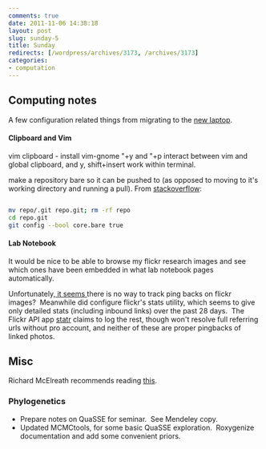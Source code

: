 ```yaml
---
comments: true
date: 2011-11-06 14:38:18
layout: post
slug: sunday-5
title: Sunday
redirects: [/wordpress/archives/3173, /archives/3173]
categories:
- computation
---
```


## Computing notes


A few configuration related things from migrating to the [new laptop](http://zareason.com/shop/Strata-Pro-13.html).


#### Clipboard and Vim


vim clipboard - install vim-gnome
"+y and "+p interact between vim and global clipboard, and y, shift+insert work within terminal.

make a repository bare so it can be pushed to (as opposed to moving to it's working directory and running a pull). From [stackoverflow](http://stackoverflow.com/questions/2199897/git-convert-normal-to-bare-repository):


```bash

mv repo/.git repo.git; rm -rf repo
cd repo.git
git config --bool core.bare true

```



#### Lab Notebook


It would be nice to be able to browse my flickr research images and see which ones have been embedded in what lab notebook pages automatically.

Unfortunately,[ it seems ](webmasters.stackexchange.com/users/11279/cboettig)there is no way to track ping backs on flickr images?  Meanwhile did configure flickr's stats utility, which seems to give only detailed stats (including inbound links) over the past 28 days.  The Flickr API app [statr](http://statsr.net/user/) claims to log the rest, though won't resolve full referring urls without pro account, and neither of these are proper pingbacks of linked photos.


## Misc


Richard McElreath recommends reading [this](http://www.amazon.com/gp/product/052139838X/ref=kinw_rke_tl_1).




### Phylogenetics


* Prepare notes on QuaSSE for seminar.  See Mendeley copy.
* Updated MCMCtools, for some basic QuaSSE exploration.  Roxygenize documentation and add some convenient priors.



